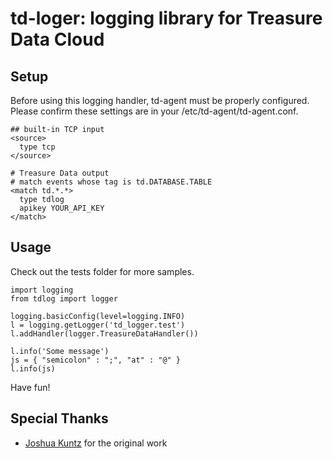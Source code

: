 td-loger: logging library for Treasure Data Cloud
=================================================

Setup
-----

Before using this logging handler, td-agent must be properly configured. Please
confirm these settings are in your /etc/td-agent/td-agent.conf.

    ## built-in TCP input
    <source>
      type tcp
    </source>
    
    # Treasure Data output
    # match events whose tag is td.DATABASE.TABLE
    <match td.*.*>
      type tdlog
      apikey YOUR_API_KEY
    </match>

Usage
-----

Check out the tests folder for more samples.

    import logging
    from tdlog import logger
    
    logging.basicConfig(level=logging.INFO)
    l = logging.getLogger('td_logger.test')
    l.addHandler(logger.TreasureDataHandler())

    l.info('Some message')
    js = { "semicolon" : ";", "at" : "@" }
    l.info(js)

Have fun!

Special Thanks
--------------

- [Joshua Kuntz](https://github.com/j3kuntz) for the original work
